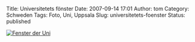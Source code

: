 Title: Universitetets fönster
Date: 2007-09-14 17:01
Author: tom
Category: Schweden
Tags: Foto, Uni, Uppsala
Slug: universitetets-foenster
Status: published

[![Fenster der
Uni](http://www.fiket.de/pic/fonsteruniv_s.jpg "Fenster der Uni")](http://www.fiket.de/pic/fonsteruniv_l.jpg)

